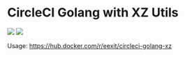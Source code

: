 # CircleCI Golang with XZ Utils

[![](https://images.microbadger.com/badges/version/eexit/circleci-golang-xz:1.9.3.svg)](https://microbadger.com/images/eexit/circleci-golang-xz:1.9.3 "Get your own version badge on microbadger.com") [![](https://images.microbadger.com/badges/version/eexit/circleci-golang-xz:1.9.3.svg)](https://microbadger.com/images/eexit/circleci-golang-xz:1.9.3 "Get your own version badge on microbadger.com")

Usage: https://hub.docker.com/r/eexit/circleci-golang-xz